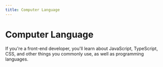 ```yaml
---
title: Computer Language
---
```


# Computer Language
If you're a front-end developer, you'll learn about JavaScript, TypeScript, CSS, and other things you commonly use, as well as programming languages.